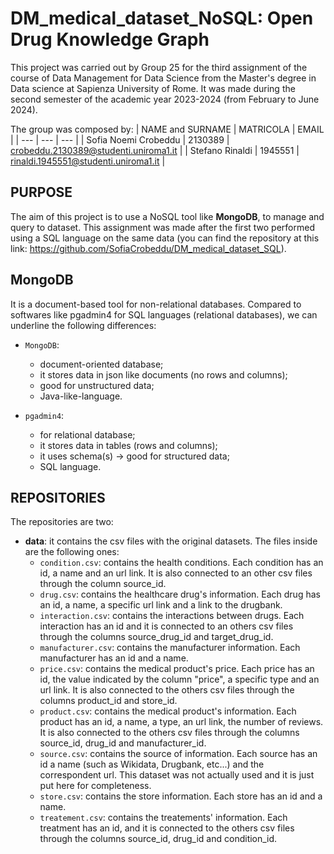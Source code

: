 # DM_medical_dataset_NoSQL: Open Drug Knowledge Graph

This project was carried out by Group 25 for the third assignment of the course of Data Management for Data Science from the Master's degree in Data science at Sapienza University of Rome. It was made during the second semester of the academic year 2023-2024 (from February to June 2024).

The group was composed by:
| NAME and SURNAME | MATRICOLA | EMAIL |
| --- | --- | --- |
| Sofia Noemi Crobeddu | 2130389 | crobeddu.2130389@studenti.uniroma1.it | 
| Stefano Rinaldi | 1945551 | rinaldi.1945551@studenti.uniroma1.it |

## PURPOSE

The aim of this project is to use a NoSQL tool like **MongoDB**, to manage and query to dataset. This assignment was made after the first two performed using a SQL language on the same data (you can find the repository at this link: https://github.com/SofiaCrobeddu/DM_medical_dataset_SQL). 

## MongoDB

It is a document-based tool for non-relational databases. Compared to softwares like pgadmin4 for SQL languages (relational databases), we can underline the following differences:
- `MongoDB`:
  - document-oriented database;
  - it stores data in json like documents (no rows and columns);
  - good for unstructured data;
  - Java-like-language.

- `pgadmin4`:
  - for relational database;
  - it stores data in tables (rows and columns);
  - it uses schema(s) → good for structured data;
  - SQL language.


## REPOSITORIES

The repositories are two:
- **data**: it contains the csv files with the original datasets. The files inside are the following ones:
  - `condition.csv`: contains the health conditions. Each condition has an id, a name and an url link. It is also connected to an other csv files through the column source_id.
  - `drug.csv`: contains the healthcare drug's information. Each drug has an id, a name, a specific url link and a link to the drugbank.
  - `interaction.csv`: contains the interactions between drugs. Each interaction has an id and it is connected to an others csv files through the columns source_drug_id and target_drug_id.
  - `manufacturer.csv`: contains the manufacturer information. Each manufacturer has an id and a name.
  - `price.csv`: contains the medical product's price. Each price has an id, the value indicated by the column "price", a specific type and an url link. It is also connected to the others csv files through the columns product_id and store_id.
  - `product.csv`: contains the medical product's information. Each product has an id, a name, a type, an url link, the number of reviews. It is also connected to the others csv files through the columns source_id, drug_id and manufacturer_id.
  - `source.csv`: contains the source of information. Each source has an id a name (such as Wikidata, Drugbank, etc...) and the correspondent url. This dataset was not actually used and it is just put here for completeness.
  - `store.csv`: contains the store information. Each store has an id and a name.
  - `treatement.csv`: contains the treatements' information. Each treatment has an id, and it is connected to the others csv files through the columns source_id, drug_id and condition_id.
